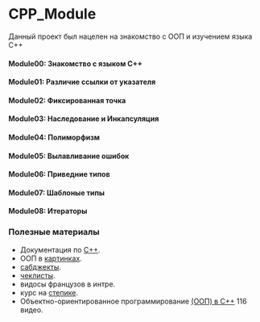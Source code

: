# CPP_Module

Данный проект был нацелен на знакомство с ООП и изучением языка C++

#### Module00: Знакомство с языком C++
#### Module01: Различие ссылки от указателя
#### Module02: Фиксированная точка
#### Module03: Наследование и Инкапсуляция
#### Module04: Полиморфизм
#### Module05: Вылавливание ошибок
#### Module06: Приведние типов
#### Module07: Шаблоные типы
#### Module08: Итераторы

### Полезные материалы
+ Документация по [С++](https://ravesli.com/uroki-cpp/).
+ ООП в [картинках](https://habr.com/ru/post/463125/).
+ [сабджекты](https://github.com/luta-wolf/CPP-Module/tree/master/subjects).
+ [чеклисты](https://github.com/mharriso/school21-checklists).
+ видосы французов в интре.
+ курс на [степике](https://stepik.org/course/7/syllabus).
+ Объектно-ориентированное программирование [(ООП) в C++](https://www.youtube.com/playlist?list=PLQOaTSbfxUtBm7DxblJZShqBQnBAVzlXX) 116 видео.
